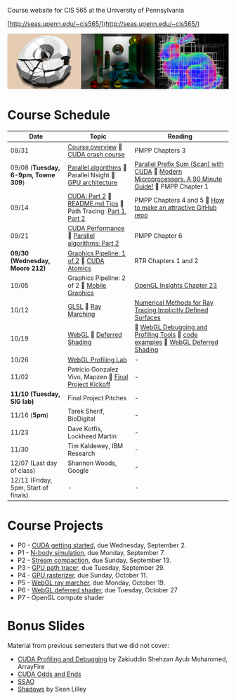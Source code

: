 Course website for CIS 565 at the University of Pennsylvania

[http://seas.upenn.edu/~cis565/](http://seas.upenn.edu/~cis565/)

![](images/banner.png)

# Course Schedule

 Date | Topic | Reading
 ---- | ----- | -------
08/31 | [Course overview](lectures/0-Course-Overview.pptx?raw=true) :small_blue_diamond: [CUDA crash course](lectures/1-CUDA-Introduction-1.pptx?raw=true) | PMPP Chapters 3
09/08 (**Tuesday, 6-9pm, Towne 309**) | [Parallel algorithms](lectures/2-Parallel-Algorithms.pptx?raw=true) :small_blue_diamond: Parallel Nsight :small_blue_diamond: [GPU architecture](3-GPU-Architecture-Overview.pptx?raw=true) | [Parallel Prefix Sum (Scan) with CUDA](http://http.developer.nvidia.com/GPUGems3/gpugems3_ch39.html) :small_blue_diamond: [Modern Microprocessors. A 90 Minute Guide!](http://www.lighterra.com/papers/modernmicroprocessors/) :small_blue_diamond: PMPP Chapter 1
09/14 | [CUDA: Part 2](4-CUDA-Introduction-2-of-2.pptx?raw=true) :small_blue_diamond: [README.md Tips](6-README-Tips.pptx?raw=true) :small_blue_diamond: Path Tracing: [Part 1](4.1-Path-Tracing-1.pdf?raw=true), [Part 2](4.2-Path-Tracing-2.pdf?raw=true) | PMPP Chapters 4 and 5 :small_blue_diamond: [How to make an attractive GitHub repo](https://github.com/pjcozzi/Articles/tree/master/CIS565/GitHubRepo)
09/21 | [CUDA Performance](7-CUDA-Performance.pptx?raw=true)  :small_blue_diamond: [Parallel algorithms: Part 2](5-Parallel-Algorithms-2.pptx?raw=true) | PMPP Chapter 6
**09/30 (Wednesday, Moore 212)** | [Graphics Pipeline: 1 of 2](09-Graphics-Pipeline.pptx?raw=true) :small_blue_diamond: [CUDA Atomics](8-CUDA-Atomics.pptx?raw=true) | RTR Chapters 1 and 2
10/05 | Graphics Pipeline: 2 of 2 :small_blue_diamond: [Mobile Graphics](10-Mobile-Graphics.pptx?raw=true) | [OpenGL Insights Chapter 23](http://www.seas.upenn.edu/~pcozzi/OpenGLInsights/OpenGLInsights-TileBasedArchitectures.pdf)
10/12 | [GLSL](11-GLSL.pptx?raw=true) :small_blue_diamond: [Ray Marching](12-Ray-Marching.pptx?raw=true) | [Numerical Methods for Ray Tracing Implicitly Defined Surfaces](http://graphics.cs.williams.edu/courses/cs371/f14/reading/implicit.pdf)
10/19 | [WebGL](lectures/13-WebGL.pptx?raw=true) :small_blue_diamond: [Deferred Shading](lectures/14-Deferred-Shading.pptx?raw=true) |  :small_blue_diamond: [WebGL Debugging and Profiling Tools](http://www.realtimerendering.com/blog/webgl-debugging-and-profiling-tools/) :small_blue_diamond: [code examples](webgl-examples) :small_blue_diamond: [WebGL Deferred Shading](https://hacks.mozilla.org/2014/01/webgl-deferred-shading/)
10/26 | [WebGL Profiling Lab](https://github.com/CIS565-Fall-2015/WebGL-Profiling-Lab) | -
11/02 | Patricio Gonzalez Vivo, Mapzen :small_blue_diamond: [Final Project Kickoff](https://github.com/CIS565-Fall-2015/Final-Project) | -
**11/10 (Tuesday, SIG lab)** | Final Project Pitches | -
11/16 (**5pm**) | Tarek Sherif, BioDigital | -
11/23 | Dave Kotfis, Lockheed Martin | -
11/30 | Tim Kaldewey, IBM Research | -
12/07 (Last day of class)       | Shannon Woods, Google | -
12/11 (Friday, 5pm, Start of finals) | - | -

# Course Projects

* P0 - [CUDA getting started](https://github.com/CIS565-Fall-2015/Project0-CUDA-Getting-Started), due Wednesday, September 2.
* P1 - [N-body simulation](https://github.com/CIS565-Fall-2015/Project1-CUDA-Introduction), due Monday, September 7.
* P2 - [Stream compaction](https://github.com/CIS565-Fall-2015/Project2-Stream-Compaction/blob/master/README.md), due Sunday, September 13.
* P3 - [GPU path tracer](https://github.com/CIS565-Fall-2015/Project3-CUDA-Path-Tracer), due Tuesday, September 29.
* P4 - [GPU rasterizer](https://github.com/CIS565-Fall-2015/Project4-CUDA-Rasterizer), due Sunday, October 11.
* P5 - [WebGL ray marcher](https://github.com/CIS565-Fall-2015/Project5-GLSL-Ray-Marcher), due Monday, October 19.
* P6 - [WebGL deferred shader](https://github.com/CIS565-Fall-2015/Project6-WebGL-Deferred-Shading), due Tuesday, October 27
* P7 - OpenGL compute shader

# Bonus Slides

Material from previous semesters that we did not cover:

* [CUDA Profiling and Debugging](http://cis565-fall-2014.github.io/lectures/09-22-CUDA-Profiling-and-Debugging.pptx) by Zakiuddin Shehzan Ayub Mohammed, ArrayFire
* [CUDA Odds and Ends](http://cis565-fall-2013.github.io/lectures/10-02-CUDA-Odds-and-Ends.pptx)
* [SSAO](http://cis565-fall-2014.github.io/lectures/11-03-Ambient-Occlusion.pptx)
* [Shadows](http://cis565-fall-2014.github.io/lectures/10-27-Shadows.pdf) by Sean Lilley
